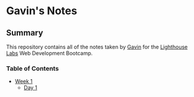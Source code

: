 # Gavin's Notes

## Summary

This repository contains all of the notes taken by [Gavin](https://github.com/gavinswan) for the [Lighthouse Labs](https://www.lighthouselabs.ca/) Web Development Bootcamp.

### Table of Contents

* [Week 1](/Week_1)
  * [Day 1](/Week_1/Day_1)
  